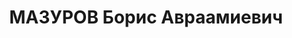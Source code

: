 ---
title: МАЗУРОВ Борис Авраамиевич
description: "1904 р., м. Павлодар Семипалатинської обл., росіянин, з робітників,\
  \ чл. ВКП(б), освіта вища, військовий представник на оборонних заводах Півдня. \n\
  \  29.11.1937 р.звинувачений у належності до к/рев. організації, розстріляний 30.11.1937\
  \ р. \n  Реабілітований 09.03.1957 р."
---
